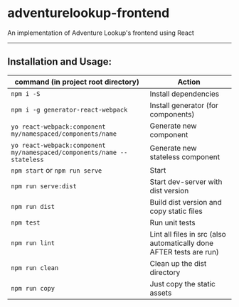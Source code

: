 # adventurelookup-frontend
An implementation of Adventure Lookup's frontend using React

---

## Installation and Usage:

| command (in project root directory) | Action |
| --- | --- |
| `npm i -S` | Install dependencies |
| `npm i -g generator-react-webpack` | Install generator (for components) |
| `yo react-webpack:component my/namespaced/components/name` | Generate new component |
| `yo react-webpack:component my/namespaced/components/name --stateless` | Generate new stateless component |
| `npm start` or `npm run serve` | Start |
| `npm run serve:dist` | Start dev-server with dist version |
| `npm run dist` | Build dist version and copy static files |
| `npm test` | Run unit tests |
| `npm run lint` | Lint all files in src (also automatically done AFTER tests are run) |
| `npm run clean` | Clean up the dist directory |
| `npm run copy` | Just copy the static assets |
